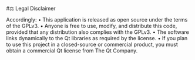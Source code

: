 #⚖️ Legal Disclaimer

Accordingly:
	•	This application is released as open source under the terms of the GPLv3.
	•	Anyone is free to use, modify, and distribute this code, provided that any distribution also complies with the GPLv3.
	•	The software links dynamically to the Qt libraries as required by the license.
	•	If you plan to use this project in a closed-source or commercial product, you must obtain a commercial Qt license from The Qt Company.
